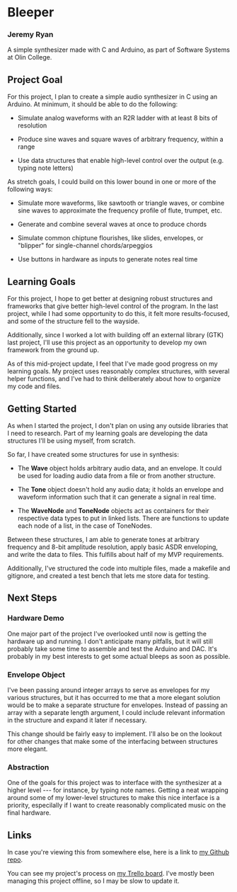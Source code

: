 # Bleeper
### Jeremy Ryan

A simple synthesizer made with C and Arduino, as part of Software Systems at Olin College.

## Project Goal

For this project, I plan to create a simple audio synthesizer in C using an Arduino. At minimum, it should be able to do the following:

- Simulate analog waveforms with an R2R ladder with at least 8 bits of resolution

- Produce sine waves and square waves of arbitrary frequency, within a range

- Use data structures that enable high-level control over the output (e.g. typing note letters)

As stretch goals, I could build on this lower bound in one or more of the following ways:

- Simulate more waveforms, like sawtooth or triangle waves, or combine sine waves to approximate the frequency profile of flute, trumpet, etc.

- Generate and combine several waves at once to produce chords

- Simulate common chiptune flourishes, like slides, envelopes, or "blipper" for single-channel chords/arpeggios

- Use buttons in hardware as inputs to generate notes real time

## Learning Goals

For this project, I hope to get better at designing robust structures and frameworks that give better high-level control of the program. In the last project, while I had some opportunity to do this, it felt more results-focused, and some of the structure fell to the wayside.

Additionally, since I worked a lot with building off an external library (GTK) last project, I'll use this project as an opportunity to develop my own framework from the ground up.

As of this mid-project update, I feel that I've made good progress on my learning goals. My project uses reasonably complex structures, with several helper functions, and I've had to think deliberately about how to organize my code and files.

## Getting Started

As when I started the project, I don't plan on using any outside libraries that I need to research. Part of my learning goals are developing the data structures I'll be using myself, from scratch.

So far, I have created some structures for use in synthesis:

- The **Wave** object holds arbitrary audio data, and an envelope. It could be used for loading audio data from a file or from another structure.

- The **Tone** object doesn't hold any audio data; it holds an envelope and waveform information such that it can generate a signal in real time.

- The **WaveNode** and **ToneNode** objects act as containers for their respective data types to put in linked lists. There are functions to update each node of a list, in the case of ToneNodes.

Between these structures, I am able to generate tones at arbitrary frequency and 8-bit amplitude resolution, apply basic ASDR enveloping, and write the data to files. This fulfills about half of my MVP requirements.

Additionally, I've structured the code into multiple files, made a makefile and gitignore, and created a test bench that lets me store data for testing.

## Next Steps

### Hardware Demo

One major part of the project I've overlooked until now is getting the hardware up and running. I don't anticipate many pitfalls, but it will still probably take some time to assemble and test the Arduino and DAC. It's probably in my best interests to get some actual bleeps as soon as possible.

### Envelope Object

I've been passing around integer arrays to serve as envelopes for my various structures, but it has occurred to me that a more elegant solution would be to make a separate structure for envelopes. Instead of passing an array with a separate length argument, I could include relevant information in the structure and expand it later if necessary.

This change should be fairly easy to implement. I'll also be on the lookout for other changes that make some of the interfacing between structures more elegant.

### Abstraction

One of the goals for this project was to interface with the synthesizer at a higher level --- for instance, by typing note names. Getting a neat wrapping around some of my lower-level structures to make this nice interface is a priority, especilally if I want to create reasonably complicated music on the final hardware.

## Links

In case you're viewing this from somewhere else, here is a link to [my Github repo](https://github.com/jeremycryan/Bleeper).

You can see my project's process on [my Trello board](https://trello.com/b/njsXTbJd/softsys-bleeper-jeremy). I've mostly been managing this project offline, so I may be slow to update it.
